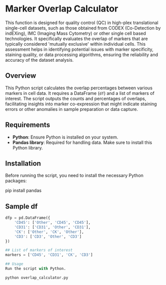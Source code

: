 # Marker Overlap Calculator

This function is designed for quality control (QC) in high-plex translational single-cell datasets, such as those obtained from CODEX (Co-Detection by indEXing), IMC (Imaging Mass Cytometry) or other single cell based technologies. It specifically evaluates the overlap of markers that are typically considered 'mutually exclusive' within individual cells. This assessment helps in identifying potential issues with marker specificity, staining quality, or data processing algorithms, ensuring the reliability and accuracy of the dataset analysis.

## Overview

This Python script calculates the overlap percentages between various markers in cell data. It requires a DataFrame (`df`) and a list of markers of interest. The script outputs the counts and percentages of overlaps, facilitating insights into marker co-expression that might indicate staining errors or other anomalies in sample preparation or data capture.

## Requirements

- **Python**: Ensure Python is installed on your system.
- **Pandas library**: Required for handling data. Make sure to install this Python library.

## Installation

Before running the script, you need to install the necessary Python packages:

pip install pandas


## Sample df
```python
dfp = pd.DataFrame({
    'CD45': ['Other', 'CD45', 'CD45'],
    'CD31': ['CD31', 'Other', 'CD31'],
    'CK': ['Other', 'CK', 'Other'],
    'CD3': ['CD3', 'Other', 'CD3']
})

## List of markers of interest
markers = ['CD45', 'CD31', 'CK', 'CD3']

## Usage
Run the script with Python. 

python overlap_calculator.py

